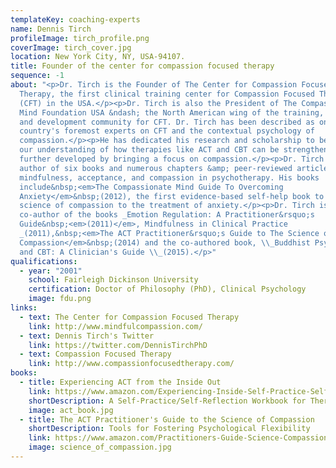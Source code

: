 ```yaml
---
templateKey: coaching-experts
name: Dennis Tirch
profileImage: tirch_profile.png
coverImage: tirch_cover.jpg
location: New York City, NY, USA-94107.
title: Founder of the center for compassion focused therapy
sequence: -1
about: "<p>Dr. Tirch is the Founder of The Center for Compassion Focused
  Therapy, the first clinical training center for Compassion Focused Therapy
  (CFT) in the USA.</p><p>Dr. Tirch is also the President of The Compassionate
  Mind Foundation USA &ndash; the North American wing of the training, research,
  and development community for CFT. Dr. Tirch has been described as one of the
  country's foremost experts on CFT and the contextual psychology of
  compassion.</p><p>He has dedicated his research and scholarship to bettering
  our understanding of how therapies like ACT and CBT can be strengthened and
  further developed by bringing a focus on compassion.</p><p>Dr. Tirch is the
  author of six books and numerous chapters &amp; peer-reviewed articles on
  mindfulness, acceptance, and compassion in psychotherapy. His books
  include&nbsp;<em>The Compassionate Mind Guide To Overcoming
  Anxiety</em>&nbsp;(2012), the first evidence-based self-help book to apply the
  science of compassion to the treatment of anxiety.</p><p>Dr. Tirch is also the
  co-author of the books _Emotion Regulation: A Practitioner&rsquo;s
  Guide&nbsp;<em>(2011)</em>, Mindfulness in Clinical Practice
  _(2011),&nbsp;<em>The ACT Practitioner&rsquo;s Guide to The Science of
  Compassion</em>&nbsp;(2014) and the co-authored book, \\_Buddhist Psychology
  and CBT: A Clinician's Guide \\_(2015).</p>"
qualifications:
  - year: "2001"
    school: Fairleigh Dickinson University
    certification: Doctor of Philosophy (PhD), Clinical Psychology
    image: fdu.png
links:
  - text: The Center for Compassion Focused Therapy
    link: http://www.mindfulcompassion.com/
  - text: Dennis Tirch's Twitter
    link: https://twitter.com/DennisTirchPhD
  - text: Compassion Focused Therapy
    link: http://www.compassionfocusedtherapy.com/
books:
  - title: Experiencing ACT from the Inside Out
    link: https://www.amazon.com/Experiencing-Inside-Self-Practice-Self-Reflection-Psychotherapists/dp/1462540643/ref=sr_1_1?keywords=dennis+tirch&qid=1565658882&s=gateway&sr=8-1
    shortDescription: A Self-Practice/Self-Reflection Workbook for Therapists
    image: act_book.jpg
  - title: The ACT Practitioner's Guide to the Science of Compassion
    shortDescription: Tools for Fostering Psychological Flexibility
    link: https://www.amazon.com/Practitioners-Guide-Science-Compassion-Psychological-ebook/dp/B00MQCLJKA/
    image: science_of_compassion.jpg
---
```

